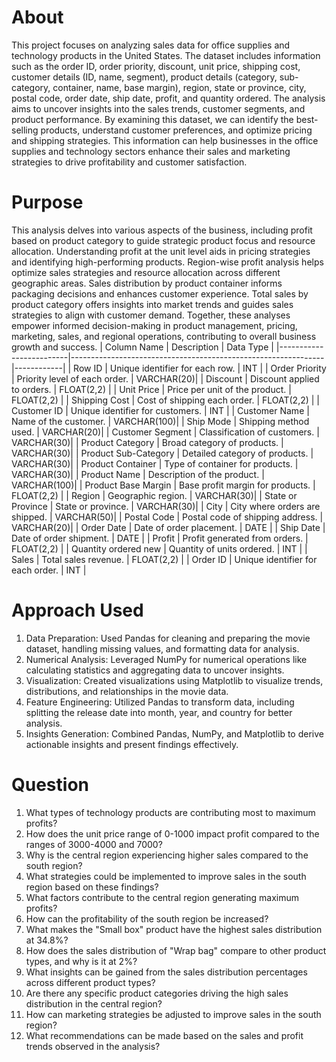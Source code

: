 # About
This project focuses on analyzing sales data for office supplies and technology products in the United States. The dataset includes information such as the order ID, order priority, discount, unit price, shipping cost, customer details (ID, name, segment), product details (category, sub-category, container, name, base margin), region, state or province, city, postal code, order date, ship date, profit, and quantity ordered.
The analysis aims to uncover insights into the sales trends, customer segments, and product performance. By examining this dataset, we can identify the best-selling products, understand customer preferences, and optimize pricing and shipping strategies. This information can help businesses in the office supplies and technology sectors enhance their sales and marketing strategies to drive profitability and customer satisfaction.


# Purpose
This analysis delves into various aspects of the business, including profit based on product category to guide strategic product focus and resource allocation. Understanding profit at the unit level aids in pricing strategies and identifying high-performing products. Region-wise profit analysis helps optimize sales strategies and resource allocation across different geographic areas. Sales distribution by product container informs packaging decisions and enhances customer experience. Total sales by product category offers insights into market trends and guides sales strategies to align with customer demand. Together, these analyses empower informed decision-making in product management, pricing, marketing, sales, and regional operations, contributing to overall business growth and success.
| Column Name             | Description                                                   | Data Type  |
|-------------------------|---------------------------------------------------------------|------------|
| Row ID                  | Unique identifier for each row.                                | INT        |
| Order Priority          | Priority level of each order.                                  | VARCHAR(20)|
| Discount                | Discount applied to orders.                                    | FLOAT(2,2) |
| Unit Price              | Price per unit of the product.                                 | FLOAT(2,2) |
| Shipping Cost           | Cost of shipping each order.                                   | FLOAT(2,2) |
| Customer ID             | Unique identifier for customers.                                | INT        |
| Customer Name           | Name of the customer.                                          | VARCHAR(100)|
| Ship Mode               | Shipping method used.                                          | VARCHAR(20)|
| Customer Segment        | Classification of customers.                                   | VARCHAR(30)|
| Product Category        | Broad category of products.                                    | VARCHAR(30)|
| Product Sub-Category    | Detailed category of products.                                 | VARCHAR(30)|
| Product Container       | Type of container for products.                                | VARCHAR(30)|
| Product Name            | Description of the product.                                     | VARCHAR(100)|
| Product Base Margin     | Base profit margin for products.                               | FLOAT(2,2) |
| Region                  | Geographic region.                                             | VARCHAR(30)|
| State or Province       | State or province.                                             | VARCHAR(30)|
| City                    | City where orders are shipped.                                  | VARCHAR(50)|
| Postal Code             | Postal code of shipping address.                                | VARCHAR(20)|
| Order Date              | Date of order placement.                                       | DATE       |
| Ship Date               | Date of order shipment.                                        | DATE       |
| Profit                  | Profit generated from orders.                                   | FLOAT(2,2) |
| Quantity ordered new    | Quantity of units ordered.                                     | INT        |
| Sales                   | Total sales revenue.                                           | FLOAT(2,2) |
| Order ID                | Unique identifier for each order.                               | INT        |

# Approach Used
1.	Data Preparation: Used Pandas for cleaning and preparing the movie dataset, handling missing values, and formatting data for analysis.
2.	Numerical Analysis: Leveraged NumPy for numerical operations like calculating statistics and aggregating data to uncover insights.
3.	Visualization: Created visualizations using Matplotlib to visualize trends, distributions, and relationships in the movie data.
4.	Feature Engineering: Utilized Pandas to transform data, including splitting the release date into month, year, and country for better analysis.
5.	Insights Generation: Combined Pandas, NumPy, and Matplotlib to derive actionable insights and present findings effectively.
# Question
1.	What types of technology products are contributing most to maximum profits?
2.	How does the unit price range of 0-1000 impact profit compared to the ranges of 3000-4000 and 7000?
3.	Why is the central region experiencing higher sales compared to the south region?
4.	What strategies could be implemented to improve sales in the south region based on these findings?
5.	What factors contribute to the central region generating maximum profits?
6.	How can the profitability of the south region be increased?
7.	What makes the "Small box" product have the highest sales distribution at 34.8%?
8.	How does the sales distribution of "Wrap bag" compare to other product types, and why is it at 2%?
9.	What insights can be gained from the sales distribution percentages across different product types?
10.	Are there any specific product categories driving the high sales distribution in the central region?
11.	How can marketing strategies be adjusted to improve sales in the south region?
12.	What recommendations can be made based on the sales and profit trends observed in the analysis?




